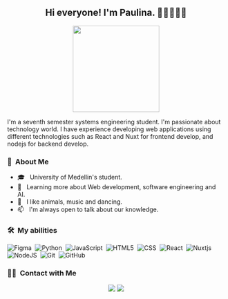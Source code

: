 
<h2 align="center">Hi everyone! I'm Paulina. 👋🏻👩🏻‍💻</h2>
<p align="center">
<img src = "https://github.com/PaulinaMS2/PaulinaMS2/assets/91279554/c9a24c7f-2ff4-46f8-a0a0-b3f372278e9c" width="200" height="200">
</p>

I'm a seventh semester systems engineering student. I'm passionate about technology world. I have experience developing web applications using different technologies such as React and Nuxt for frontend develop, and nodejs for backend develop.

<h3> 🤔 &nbsp;About Me </h3>

- 🎓 &nbsp; University of Medellin's student.
- 🌱 &nbsp; Learning more about Web development, software engineering and AI.
- 💬 &nbsp; I like animals, music and dancing.
- 📫 &nbsp; I'm always open to talk about our knowledge.

<h3> 🛠 &nbsp;My abilities</h3>

![Figma](https://img.shields.io/badge/figma-%23F24E1E.svg?style=for-the-badge&logo=figma&logoColor=white)&nbsp;
![Python](https://img.shields.io/badge/python-3670A0?style=for-the-badge&logo=python&logoColor=ffdd54)&nbsp;
![JavaScript](https://img.shields.io/badge/javascript-%23323330.svg?style=for-the-badge&logo=javascript&logoColor=%23F7DF1E)&nbsp;
![HTML5](https://img.shields.io/badge/html5-%23E34F26.svg?style=for-the-badge&logo=html5&logoColor=white)&nbsp;
![CSS](https://img.shields.io/badge/css3-%231572B6.svg?style=for-the-badge&logo=css3&logoColor=white)&nbsp;
![React](https://img.shields.io/badge/react-%2320232a.svg?style=for-the-badge&logo=react&logoColor=%2361DAFB)&nbsp;
![Nuxtjs](https://img.shields.io/badge/Nuxt-002E3B?style=for-the-badge&logo=nuxtdotjs&logoColor=#00DC82)&nbsp;
![NodeJS](https://img.shields.io/badge/node.js-6DA55F?style=for-the-badge&logo=node.js&logoColor=white)&nbsp;
![Git](https://img.shields.io/badge/git-%23F05033.svg?style=for-the-badge&logo=git&logoColor=white)&nbsp;
![GitHub](https://img.shields.io/badge/github-%23121011.svg?style=for-the-badge&logo=github&logoColor=white)&nbsp;

<h3> 🤝🏻 &nbsp;Contact with Me </h3>

<p align="center">
<a href="https://www.linkedin.com/in/paulina-mu%C3%B1oz-saldarriaga-0226401b0/" target="_blank"><img src="https://img.shields.io/badge/linkedin-%230077B5.svg?style=for-the-badge&logo=linkedin&logoColor=white)"/></a>
<a href="mailto:paulinasaldarriaga34@gmail.com" target="_blank"><img src="https://img.shields.io/badge/Gmail-D14836?style=for-the-badge&logo=gmail&logoColor=white"/></a>




